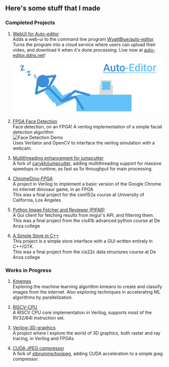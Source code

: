 ## Here's some stuff that I made

### Completed Projects
1. [WebUI for Auto-editor](https://github.com/jedbrooke/auto-editor)<br>
Adds a web-ui to the command line program [WyattBlue/auto-editor](https://github.com/WyattBlue/auto-editor). Turns the program into a cloud service where users can upload their video, and download it when it's done processing. Live now at [auto-editor.ddns.net](https://auto-editor.ddns.net)!
![auto-editor](https://raw.githubusercontent.com/wyattblue/auto-editor/master/articles/imgs/auto-editor_banner.png)

1. [FPGA Face Detection](https://github.com/jedbrooke/FPGA-face-detection)<br>
Face detection, on an FPGA! A verilog implementation of a simple facial detection algorithm<br>
![Face Detection Demo](images/face.gif)<br>
Uses Verilator and OpenCV to interface the verilog simulation with a webcam. 

1. [Mutlithreading enhancement for jumpcutter](https://github.com/jedbrooke/jumpcutter)<br>
A fork of [carykh/jumpcutter](https://github.com/carykh/jumpcutter), adding multithreading support for massive speedups in runtime, as fast as 5x throughput for main processing.<br>

1. [ChromeDino-FPGA](https://github.com/jedbrooke/ChromeDino-FPGA)<br>
A project in Verilog to implement a basic version of the Google Chrome no internet dinosaur game, in an FPGA <br>
This was a final project for the csm152a course at University of California, Los Angeles<br>

1. [Python Image Fetcher and Reviewer (PIFAR)](https://github.com/jedbrooke/cis41b-final-project)<br>
A Gui client for fetching results from imgur's API, and filtering them.<br>
This was a final project from the cis41b advanced python course at De Anza college<br>


1. [A Simple Store in C++](https://github.com/jedbrooke/CIS-22C-Team-4)<br>
This project is a simple store interface with a GUI written entirely in C++/GTK.<br>
This was a final project from the cis22c data structures course at De Anza college<br>



### Works in Progress
1. [Kmemes](https://github.com/jedbrooke/kmemes)<br>
Exploring the machine learning algorithm kmeans to create and classify images from the internet. Also exploring techniques in accelerating ML algorithms by parallelization. 

1. [RISCV-CPU](https://github.com/jedbrooke/RISCV-CPU)<br>
A RISCV CPU core implementation in Verilog, supports most of the RV32/64I instruction set. <br>

1. [Verilog-3D-graphics](https://github.com/jedbrooke/verilog-3d-graphics)<br>
A project where I explore the world of 3D graphics, both raster and ray tracing, in Verilog and FPGAs<br>

1. [CUDA JPEG compressor](https://github.com/jedbrooke/toojpeg)<br>
A fork of [stbrumme/toojpeg](https://github.com/stbrumme/toojpeg), adding CUDA acceleration to a simple jpeg compressor. <br>



<!-- ### Coming Soon!

Status: coming soon

1. Verilog Bitonic Sorter<br>
A parallel Bitonic sort implementation in Verilog. -->



<!-- ### Markdown

Markdown is a lightweight and easy-to-use syntax for styling your writing. It includes conventions for

```markdown
Syntax highlighted code block

# Header 1
## Header 2
### Header 3

- Bulleted
- List

1. Numbered
2. List

**Bold** and _Italic_ and `Code` text

[Link](url) and ![Image](src)
```

For more details see [GitHub Flavored Markdown](https://guides.github.com/features/mastering-markdown/).

### Jekyll Themes

Your Pages site will use the layout and styles from the Jekyll theme you have selected in your [repository settings](https://github.com/jedbrooke/jedbrooke.github.io/settings). The name of this theme is saved in the Jekyll `_config.yml` configuration file.

### Support or Contact

Having trouble with Pages? Check out our [documentation](https://docs.github.com/categories/github-pages-basics/) or [contact support](https://github.com/contact) and we’ll help you sort it out. -->
